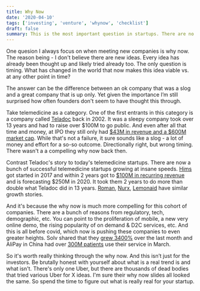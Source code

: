 ```yaml
---
title: Why Now
date: '2020-04-10'
tags: ['investing', 'venture', 'whynow', 'checklist']
draft: false
summary: This is the most important question in startups. There are no new ideas, only timing ideas.
---
```



One quesion I always focus on when meeting new companies is why now. The reason being - I don't believe there are new ideas. Every idea has already been thought up and likely tried already too. The only question is timing. What has changed in the world that now makes this idea viable vs. at any other point in time?

The answer can be the difference between an ok company that was a slog and a great company that is up only. Yet given the importance I’m still surprised how often founders don't seem to have thought this through.

Take telemedicine as a category. One of the first entrants in this category is a company called [Teladoc](https://en.wikipedia.org/wiki/Teladoc_Health) back in 2002. It was a sleepy company took over 13 years and had to raise over \$100M to go public. And even  after all that time and money, at IPO they still only had [\$43M in revenue and a \$600M market cap](https://rockhealth.com/deconstructing-teladoc-ipo-s-1/). While that's not a failure, it sure sounds like a slog - a lot of money and effort for a so-so outcome. Directionally right, but wrong timing. There wasn't a a compelling why now back then.

Contrast Teladoc's story to today's telemedicine startups. There are now a bunch of successful telemedicine startups growing at insane speeds. [Hims](https://www.forhims.com/) got started in 2017 and within 2 years got to [\$100M in recurring revenue](https://www.cnbc.com/2019/11/17/hims-aims-to-raise-200-million-as-sales-of-mens-health-products-grow.html) and is forecasting \$250M in 2020. It took them 2 years to do more than double what Teladoc did in 13 years. [Roman](https://www.getroman.com/), [Nurx](https://www.nurx.com/), [Lemonaid](https://www.lemonaidhealth.com/) have similar growth stories.

And it's because the why now is much more compelling for this cohort of companies. There are a bunch of reasons from regulatory, tech, demographic, etc. You can point to the proliferation of mobile, a new very online demo, the rising popularity of on demand & D2C services, etc. And this is all before covid, which now is pushing these companies to even greater heights. Solv shared that they [grew 3400%](https://medium.com/solv/the-rise-of-telemedicine-how-covid-19-is-fundamentally-changing-healthcare-for-all-of-us-ad153eb43839) over the last month and AliPay in China had over [300M patients](https://twitter.com/Alipay/status/1230473712719130626?s=20) use their service in March.

So it's worth really thinking through the why now. And this isn’t just for the investors. Be brutally honest with yourself about what is a real trend is and what isn't. There's only one Uber, but there are thousands of dead bodies that tried various Uber for X ideas. I'm sure their why now slides all looked the same. So spend the time to figure out what is really real for your startup.
